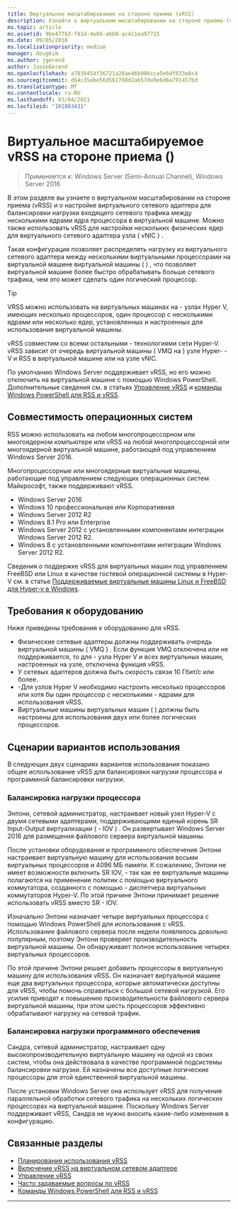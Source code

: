 ```yaml
---
title: Виртуальное масштабирование на стороне приема (vRSS)
description: Узнайте о виртуальном масштабировании на стороне приема (vRSS) в Windows Server и о настройке виртуального сетевого адаптера для балансировки нагрузки входящего сетевого трафика между несколькими ядрами ядра процессора в виртуальной машине. Кроме того, можно настроить несколько физических ядер для виртуального сетевого адаптера узла (vNIC).
ms.topic: article
ms.assetid: 9be477b3-f81d-4e84-a6b0-ac4c1ea97715
ms.date: 09/05/2018
ms.localizationpriority: medium
manager: dougkim
ms.author: jgerend
author: JasonGerend
ms.openlocfilehash: a7839454f36721a28ae46b986cca5e6df633e8c4
ms.sourcegitcommit: db4c35ebe56d561768d2a657da9e6d6a791457bd
ms.translationtype: MT
ms.contentlocale: ru-RU
ms.lasthandoff: 03/04/2021
ms.locfileid: "101803431"
---
```

# <a name="virtual-receive-side-scaling-vrss"></a>Виртуальное масштабируемое vRSS на стороне приема \(\)

>Применяется к: Windows Server (Semi-Annual Channel), Windows Server 2016

В этом разделе вы узнаете о виртуальном масштабировании на стороне приема (vRSS) и о настройке виртуального сетевого адаптера для балансировки нагрузки входящего сетевого трафика между несколькими ядрами ядра процессора в виртуальной машине. Можно также использовать vRSS для настройки нескольких физических ядер для виртуального сетевого адаптера узла \( vNIC \) .

Такая конфигурация позволяет распределять нагрузку из виртуального сетевого адаптера между несколькими виртуальными процессорами на виртуальной машине виртуальной машины \( \) , что позволяет виртуальной машине более быстро обрабатывать больше сетевого трафика, чем это может сделать один логический процессор.

>[!TIP]
>VRSS можно использовать на виртуальных машинах на \- узлах Hyper V, имеющих несколько процессоров, один процессор с несколькими ядрами или несколько ядер, установленных и настроенных для использования виртуальной машины.

vRSS совместим со всеми остальными \- технологиями сети Hyper-V. vRSS зависит от очередь виртуальной машины \( VMQ на \) узле Hyper- \- V и RSS в виртуальной машине или на узле vNIC.

По умолчанию Windows Server поддерживает vRSS, но его можно отключить на виртуальной машине с помощью Windows PowerShell. Дополнительные сведения см. в статьях [Управление vRSS](vrss-manage.md) и [команды Windows PowerShell для RSS и vRSS](vrss-wps.md).



## <a name="operating-system-compatibility"></a>Совместимость операционных систем

RSS можно использовать на любом многопроцессорном или многоядерном компьютере или vRSS на любой многопроцессорной или многоядерной виртуальной машине, работающей под управлением Windows Server 2016.

Многопроцессорные или многоядерные виртуальные машины, работающие под управлением следующих операционных систем Майкрософт, также поддерживают vRSS.

- Windows Server 2016
- Windows 10 профессиональная или Корпоративная
- Windows Server 2012 R2
- Windows 8.1 Pro или Enterprise
- Windows Server 2012 с установленными компонентами интеграции Windows Server 2012 R2.
- Windows 8 с установленными компонентами интеграции Windows Server 2012 R2.

Сведения о поддержке vRSS для виртуальных машин под управлением FreeBSD или Linux в качестве гостевой операционной системы в Hyper-V см. в статье [Поддерживаемые виртуальные машины Linux и FreeBSD для Hyper-v в Windows](../../../virtualization/hyper-v/supported-linux-and-freebsd-virtual-machines-for-hyper-v-on-windows.md).

## <a name="hardware-requirements"></a>Требования к оборудованию

Ниже приведены требования к оборудованию для vRSS.

- Физические сетевые адаптеры должны поддерживать очередь виртуальной машины \( VMQ \) . Если функция VMQ отключена или не поддерживается, то для \- узла Hyper V и всех виртуальных машин, настроенных на узле, отключена функция vRSS.
- У сетевых адаптеров должна быть скорость связи 10 Гбит/с или более.
- \-Для узлов Hyper V необходимо настроить несколько процессоров или хотя бы один процессор с несколькими \- ядрами для использования vRSS.
- Виртуальные машины виртуальных машин \( \) должны быть настроены для использования двух или более логических процессоров.


## <a name="use-case-scenarios"></a>Сценарии вариантов использования

В следующих двух сценариях вариантов использования показано общее использование vRSS для балансировки нагрузки процессора и программной балансировки нагрузки.

### <a name="processor-load-balancing"></a>Балансировка нагрузки процессора

Энтони, сетевой администратор, настраивает новый узел Hyper-V с двумя сетевыми адаптерами, поддерживающими единый корень SR Input-Output виртуализации \( \- IOV \) . Он развертывает Windows Server 2016 для размещения файлового сервера виртуальной машины.

После установки оборудования и программного обеспечения Энтони настраивает виртуальную машину для использования восьми виртуальных процессоров и 4096 МБ памяти. К сожалению, Энтони не имеет возможности включить SR IOV, \- так как ее виртуальные машины полагаются на применение политик с помощью виртуального коммутатора, созданного с помощью \- диспетчера виртуальных коммутаторов Hyper-V. По этой причине Энтони принимает решение использовать vRSS вместо SR \- IOV.

Изначально Энтони назначает четыре виртуальных процессора с помощью Windows PowerShell для использования с vRSS. Использование файлового сервера после недели появлялось довольно популярным, поэтому Энтони проверяет производительность виртуальной машины.  Он обнаруживает полное использование четырех виртуальных процессоров.

По этой причине Энтони решает добавить процессоры в виртуальную машину для использования vRSS.  Он назначает виртуальной машине еще два виртуальных процессора, которые автоматически доступны для vRSS, чтобы помочь справиться с большой сетевой нагрузкой. Его усилия приводят к повышению производительности файлового сервера виртуальной машины, при этом шесть процессоров эффективно обрабатывают нагрузку на сетевой трафик.


### <a name="software-load-balancing"></a>Балансировка нагрузки программного обеспечения

Сандра, сетевой администратор, настраивает одну высокопроизводительную виртуальную машину на одной из своих систем, чтобы она действовала в качестве программной подсистемы балансировки нагрузки. Ей назначены все доступные логические процессоры для этой единственной виртуальной машины.

После установки Windows Server она использует vRSS для получения параллельной обработки сетевого трафика на нескольких логических процессорах на виртуальной машине. Поскольку Windows Server поддерживает vRSS, Сандра не нужно вносить какие-либо изменения в конфигурацию.


## <a name="related-topics"></a>Связанные разделы

- [Планирование использования vRSS](vrss-plan.md)
- [Включение vRSS на виртуальном сетевом адаптере](vrss-enable.md)
- [Управление vRSS](vrss-manage.md)
- [Часто задаваемые вопросы по vRSS](vrss-faq.md)
- [Команды Windows PowerShell для RSS и vRSS](vrss-wps.md)

---